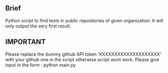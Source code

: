 Brief
-----

Python script to find texts in public repositories of given organization. It will only output the very first result.


IMPORTANT
---------
Please replace the dummy github API token 'XXXXXXXXXXXXXXXXXXXX' with your github one in the script otherwise script wont work. 
Please give input in the form : python main.py <organization-name> <word>
